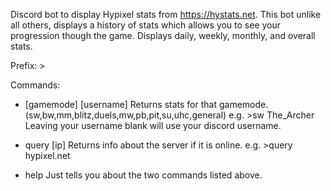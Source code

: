 Discord bot to display Hypixel stats from https://hystats.net.
This bot unlike all others, displays a history of stats which allows you to see your progression though the game.
Displays daily, weekly, monthly, and overall stats.

Prefix: >

Commands:

- [gamemode] [username]
Returns stats for that gamemode.
(sw,bw,mm,blitz,duels,mw,pb,pit,su,uhc,general)
e.g. >sw The_Archer
Leaving your username blank will use your discord username.

- query [ip]
Returns info about the server if it is online.
e.g. >query hypixel.net

- help
Just tells you about the two commands listed above.
